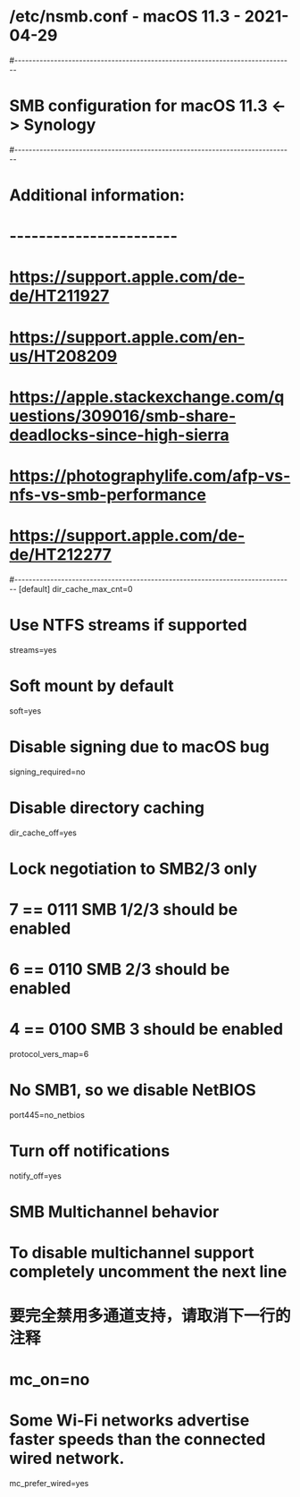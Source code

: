 # /etc/nsmb.conf - macOS 11.3 - 2021-04-29
#------------------------------------------------------------------------------
# SMB configuration for macOS 11.3 <-> Synology
#------------------------------------------------------------------------------
# Additional information:
# -----------------------
# https://support.apple.com/de-de/HT211927
# https://support.apple.com/en-us/HT208209
# https://apple.stackexchange.com/questions/309016/smb-share-deadlocks-since-high-sierra
# https://photographylife.com/afp-vs-nfs-vs-smb-performance
# https://support.apple.com/de-de/HT212277
#------------------------------------------------------------------------------
[default]
dir_cache_max_cnt=0

# Use NTFS streams if supported
streams=yes

# Soft mount by default
soft=yes

# Disable signing due to macOS bug
signing_required=no

# Disable directory caching
dir_cache_off=yes

# Lock negotiation to SMB2/3 only
# 7 == 0111  SMB 1/2/3 should be enabled
# 6 == 0110  SMB 2/3 should be enabled
# 4 == 0100  SMB 3 should be enabled
protocol_vers_map=6

# No SMB1, so we disable NetBIOS
port445=no_netbios

# Turn off notifications
notify_off=yes

# SMB Multichannel behavior
# To disable multichannel support completely uncomment the next line
# 要完全禁用多通道支持，请取消下一行的注释
# mc_on=no

# Some Wi-Fi networks advertise faster speeds than the connected wired network. 
mc_prefer_wired=yes
